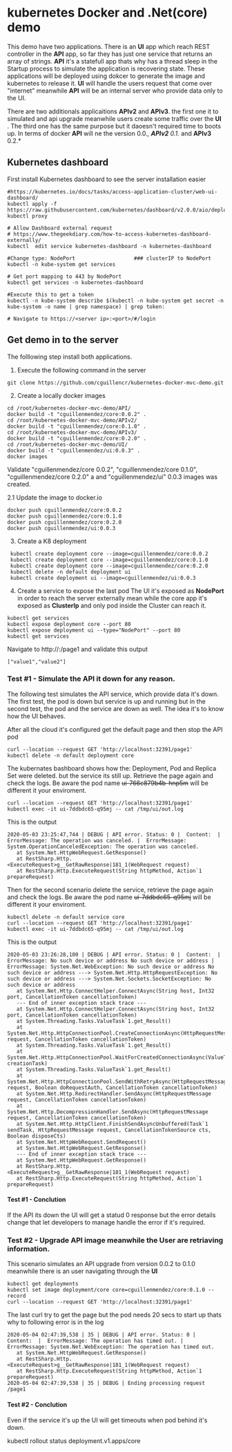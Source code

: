 # kubernetes Docker and .Net(core) demo

This demo have two applications. There is an **UI** app which reach REST controller in the **API** app, so far they has just one service that returns an array of strings. **API** it's a statefull app thats why has a thread sleep in the Startup process to simulate the application is recovering state. 
These applications will be deployed using dokcer to generate the image and kubernetes to release it. **UI** will handle the users request that come over "internet" meanwhile **API** will be an internal server who provide data only to the UI.

There are two additionals applicaitions **APIv2**  and **APIv3**. the first one it to simulated and api upgrade meanwhile users create some traffic over the **UI** . The third one has the same purpose but it daoesn't required time to boots up. 
In terms of docker **API** will ne the version 0.0.*, **APIv2** 0.1.* and **APIv3** 0.2.*
## Kubernetes dashboard
First install Kubernetes dashboard to see the server installation easier

```
#https://kubernetes.io/docs/tasks/access-application-cluster/web-ui-dashboard/
kubectl apply -f https://raw.githubusercontent.com/kubernetes/dashboard/v2.0.0/aio/deploy/recommended.yaml
kubectl proxy

# Allow Dashboard external request 
# https://www.thegeekdiary.com/how-to-access-kubernetes-dashboard-externally/
kubectl  edit service kubernetes-dashboard -n kubernetes-dashboard

#Change type: NodePort                   ### clusterIP to NodePort
kubectl -n kube-system get services

# Get port mapping to 443 by NodePort
kubectl get services -n kubernetes-dashboard

#Execute this to get a token 
kubectl -n kube-system describe $(kubectl -n kube-system get secret -n kube-system -o name | grep namespace) | grep token:

# Navigate to https://<server ip>:<port>/#/login
```


## Get demo in to the server

The folllowing step install both applications.

1. Execute the following command in the server
```
git clone https://github.com/cguillencr/kubernetes-docker-mvc-demo.git
```

2.  Create a locally docker images
```
cd /root/kubernetes-docker-mvc-demo/API/
docker build -t "cguillenmendez/core:0.0.2" .
cd /root/kubernetes-docker-mvc-demo/APIv2/
docker build -t "cguillenmendez/core:0.1.0" .
cd /root/kubernetes-docker-mvc-demo/APIv3/
docker build -t "cguillenmendez/core:0.2.0" .
cd /root/kubernetes-docker-mvc-demo/UI/
docker build -t "cguillenmendez/ui:0.0.3" .
docker images
```

Validate "cguillenmendez/core 0.0.2", "cguillenmendez/core 0.1.0", "cguillenmendez/core 0.2.0" a and  "cguillenmendez/ui" 0.0.3 images was created.

2.1 Update the image to docker.io
```
docker push cguillenmendez/core:0.0.2
docker push cguillenmendez/core:0.1.0
docker push cguillenmendez/core:0.2.0
docker push cguillenmendez/ui:0.0.3
```


3. Create a K8 deployment
```
 kubectl create deployment core --image=cguillenmendez/core:0.0.2
 kubectl create deployment core --image=cguillenmendez/core:0.1.0
 kubectl create deployment core --image=cguillenmendez/core:0.2.0
 kubectl delete -n default deployment ui
 kubectl create deployment ui --image=cguillenmendez/ui:0.0.3
 ```

4. Create a service to expose the last pod
The UI it's exposed as **NodePort** in order to reach the server externally mean while the core app it's exposed as **ClusterIp** and only pod inside the Cluster can reach it.

```
kubectl get services
kubectl expose deployment core --port 80
kubectl expose deployment ui --type="NodePort" --port 80
kubectl get services
```

Navigate to http://<ip>:<port in lastt command>/page1 and validate this output
```
["value1","value2"]
```


### Test #1 - Simulate the API it down for any reason.

The following test simulates the API service, which provide data it's down. The first test, the pod is down but service is up and running but in the second test, the pod and the service are down as well. The idea it's to know how the UI behaves.

After all the cloud it's configured  get the default page and then stop the API pod
```
curl --location --request GET 'http://localhost:32391/page1'
kubectl delete -n default deployment core
```
The kubernates bashboard shows how the: Deployment, Pod and Replica Set were deleted. but the service its still up.  Retrieve the page again and check the logs. Be aware the pod name ~~ui-766c879b4b-hnp5m~~ will be different it your enviroment.

```
curl --location --request GET 'http://localhost:32391/page1'
kubectl exec -it ui-7ddbdc65-q95mj -- cat /tmp/ui/out.log
```
This is the output
```
2020-05-03 23:25:47,744 | DEBUG | API error. Status: 0 |  Content:  |  ErrorMessage: The operation was canceled. |  ErrorMessage: System.OperationCanceledException: The operation was canceled.
   at System.Net.HttpWebRequest.GetResponse()
   at RestSharp.Http.<ExecuteRequest>g__GetRawResponse|181_1(WebRequest request)
   at RestSharp.Http.ExecuteRequest(String httpMethod, Action`1 prepareRequest)
```

Then for the second scenario delete the service, retrieve the page again and check the logs.  Be aware the pod name ~~ui-7ddbdc65-q95mj~~ will be different it your enviroment.

```
kubectl delete -n default service core
curl --location --request GET 'http://localhost:32391/page1'
kubectl exec -it ui-7ddbdc65-q95mj -- cat /tmp/ui/out.log
```
This is the output
```
2020-05-03 23:26:28,100 | DEBUG | API error. Status: 0 |  Content:  |  ErrorMessage: No such device or address No such device or address |  ErrorMessage: System.Net.WebException: No such device or address No such device or address ---> System.Net.Http.HttpRequestException: No such device or address ---> System.Net.Sockets.SocketException: No such device or address
   at System.Net.Http.ConnectHelper.ConnectAsync(String host, Int32 port, CancellationToken cancellationToken)
   --- End of inner exception stack trace ---
   at System.Net.Http.ConnectHelper.ConnectAsync(String host, Int32 port, CancellationToken cancellationToken)
   at System.Threading.Tasks.ValueTask`1.get_Result()
   at System.Net.Http.HttpConnectionPool.CreateConnectionAsync(HttpRequestMessage request, CancellationToken cancellationToken)
   at System.Threading.Tasks.ValueTask`1.get_Result()
   at System.Net.Http.HttpConnectionPool.WaitForCreatedConnectionAsync(ValueTask`1 creationTask)
   at System.Threading.Tasks.ValueTask`1.get_Result()
   at System.Net.Http.HttpConnectionPool.SendWithRetryAsync(HttpRequestMessage request, Boolean doRequestAuth, CancellationToken cancellationToken)
   at System.Net.Http.RedirectHandler.SendAsync(HttpRequestMessage request, CancellationToken cancellationToken)
   at System.Net.Http.DecompressionHandler.SendAsync(HttpRequestMessage request, CancellationToken cancellationToken)
   at System.Net.Http.HttpClient.FinishSendAsyncUnbuffered(Task`1 sendTask, HttpRequestMessage request, CancellationTokenSource cts, Boolean disposeCts)
   at System.Net.HttpWebRequest.SendRequest()
   at System.Net.HttpWebRequest.GetResponse()
   --- End of inner exception stack trace ---
   at System.Net.HttpWebRequest.GetResponse()
   at RestSharp.Http.<ExecuteRequest>g__GetRawResponse|181_1(WebRequest request)
   at RestSharp.Http.ExecuteRequest(String httpMethod, Action`1 prepareRequest)
```
#### Test #1 - Conclution
If the API its down the UI will get a statud 0 response but the error details change that let developers to  manage handle the error if it's required.


### Test #2 - Upgrade API image meanwhile the User are retriaving information.

This scenario simulates an API upgrade from version 0.0.2 to 0.1.0 meanwhile there is an user navigating through the **UI** 

```
kubectl get deployments
kubectl set image deployment/core core=cguillenmendez/core:0.1.0 --record
curl --location --request GET 'http://localhost:32391/page1'
```
The last curl try to get the page but the pod needs 20 secs to start up thats why to following error is in the log

```
2020-05-04 02:47:39,538 | 35 | DEBUG | API error. Status: 0 |  Content:  |  ErrorMessage: The operation has timed out. |  ErrorMessage: System.Net.WebException: The operation has timed out.
   at System.Net.HttpWebRequest.GetResponse()
   at RestSharp.Http.<ExecuteRequest>g__GetRawResponse|181_1(WebRequest request)
   at RestSharp.Http.ExecuteRequest(String httpMethod, Action`1 prepareRequest)
2020-05-04 02:47:39,538 | 35 | DEBUG | Ending processing request /page1
```
#### Test #2 - Conclution
Even if the service it's up the UI will get timeouts when pod behind it's down.

kubectl rollout status deployment.v1.apps/core

